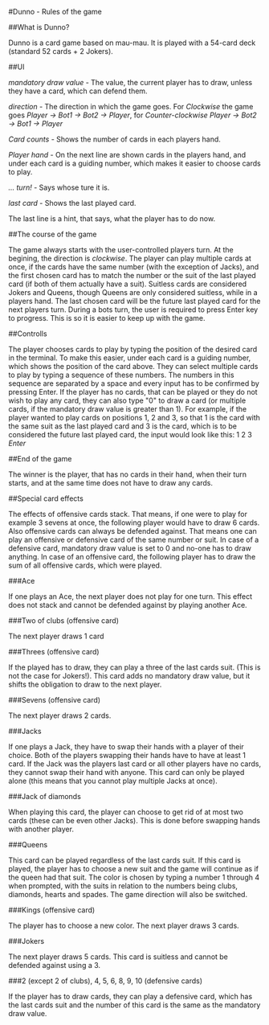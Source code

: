 #Dunno - Rules of the game

##What is Dunno?

Dunno is a card game based on mau-mau. It is played with a 54-card deck (standard 52 cards + 2 Jokers).

##UI

*mandatory draw value* - The value, the current player has to draw, unless they have a card, which can defend them.

*direction* - The direction in which the game goes. For *Clockwise* the game goes *Player -> Bot1 -> Bot2 -> Player*, for *Counter-clockwise* *Player -> Bot2 -> Bot1 -> Player*

*Card counts* - Shows the number of cards in each players hand.

*Player hand* - On the next line are shown cards in the players hand, and under each card is a guiding number, which makes it easier to choose cards to play.

*... turn!* - Says whose ture it is.

*last card* - Shows the last played card.

The last line is a hint, that says, what the player has to do now.

##The course of the game

The game always starts with the user-controlled players turn. At the begining, the direction is *clockwise*. The player can play multiple cards at once, if the cards have the same number (with the exception of Jacks), and the first chosen card has to match the number or the suit of the last played card (if both of them actually have a suit). Suitless cards are considered Jokers and Queens, though Queens are only considered suitless, while in a players hand. The last chosen card will be the future last played card for the next players turn.
During a bots turn, the user is required to press Enter key to progress. This is so it is easier to keep up with the game.

##Controlls

The player chooses cards to play by typing the position of the desired card in the terminal. To make this easier, under each card is a guiding number, which shows the position of the card above. They can select multiple cards to play by typing a sequence of these numbers. The numbers in this sequence are separated by a space and every input has to be confirmed by pressing Enter. If the player has no cards, that can be played or they do not wish to play any card, they can also type "0" to draw a card (or multiple cards, if the mandatory draw value is greater than 1).
For example, if the player wanted to play cards on positions  1, 2 and 3, so that 1 is the card with the same suit as the last played card and 3 is the card, which is to be considered the future last played card, the input would look like this: 1 2 3 *Enter*

##End of the game

The winner is the player, that has no cards in their hand, when their turn starts, and at the same time does not have to draw any cards.

##Special card effects

The effects of offensive cards stack. That means, if one were to play for example 3 sevens at once, the following player would have to draw 6 cards. Also offensive cards can always be defended against. That means one can play an offensive or defensive card of the same number or suit. In case of a defensive card, mandatory draw value is set to 0 and no-one has to draw anything. In case of an offensive card, the following player has to draw the sum of all offensive cards, which were played.

###Ace

If one plays an Ace, the next player does not play for one turn. This effect does not stack and cannot be defended against by playing another Ace.

###Two of clubs (offensive card)

The next player draws 1 card

###Threes (offensive card)

If the played has to draw, they can play a three of the last cards suit. (This is not the case for Jokers!). This card adds no mandatory draw value, but it shifts the obligation to draw to the next player.

###Sevens (offensive card)

The next player draws 2 cards.

###Jacks

If one plays a Jack, they have to swap their hands with a player of their choice. Both of the players swapping their hands have to have at least 1 card. If the Jack was the players last card or all other players have no cards, they cannot swap their hand with anyone. This card can only be played alone (this means that you cannot play multiple Jacks at once). 

###Jack of diamonds

When playing this card, the player can choose to get rid of at most two cards (these can be even other Jacks). This is done before swapping hands with another player.

###Queens

This card can be played regardless of the last cards suit. If this card is played, the player has to choose a new suit and the game will continue as if the queen had that suit. The color is chosen by typing a number 1 through 4 when prompted, with the suits in relation to the numbers being clubs, diamonds, hearts and spades. The game direction will also be switched.

###Kings (offensive card)

The player has to choose a new color. The next player draws 3 cards.

###Jokers

The next player draws 5 cards. This card is suitless and cannot be defended against using a 3.

###2 (except 2 of clubs), 4, 5, 6, 8, 9, 10 (defensive cards)

If the player has to draw cards, they can play a defensive card, which has the last cards suit and the number of this card is the same as the mandatory draw value.

